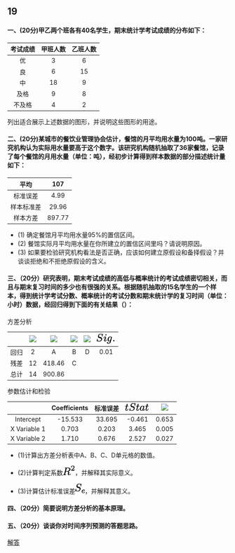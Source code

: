 ## 19
#### 一、(20分)甲乙两个班各有40名学生，期末统计学考试成绩的分布如下：

|考试成绩	|甲班人数|	乙班人数|
|:---:|:---:|:---:|
|优|3|6|
|良|6|15|
|中|18|9|
|及格|9|8|
|不及格|4|2|

列出适合展示上述数据的图形，并说明这些图形的用途。

#### 二、(20分)某城市的餐饮业管理协会估计，餐馆的月平均用水量为100吨。一家研究机构认为实际用水量要高于这个数字。该研究机构随机抽取了36家餐馆，记录了每个餐馆的月用水量（单位：吨），经初步计算得到样本数据的部分描述统计量如下：

|平均|107|
|:-:|:-:|
|标准误差|4.99|
|样本标准差|29.96|
|样本方差|897.77|

- (1) 确定餐馆月平均用水量95%的置信区间。
- (2) 餐馆实际月平均用水量在你所建立的置信区间里吗？请说明原因。
- (3) 如果要检验研究机构看法是否正确，应该如何建立原假设和备择假设？并谈谈拒绝和不拒绝原假设的含义。

#### 三、（20分）研究表明，期末考试成绩的高低与概率统计的考试成绩密切相关，而且与期末复习时间的多少也有很强的关系。根据随机抽取的15名学生的一个样本，得到统计学考试分数、概率统计的考试分数和期末统计学的复习时间（单位：小时）数据，经回归得到下面的有关结果（）：
方差分析

||![](../images/df.png)|![](../images/SS.png)|![](../images/MS.png)|![](../images/F.png)|![](../images/Sig..png)|
|:-:|:-:|:-:|:-:|:-:|:-:|
|回归|2|A|B|D|0.01|
|残差|12|418.46|C|		
|总计|14|900.86|		
	
参数估计和检验

||Coefficients|标准误差|![](../images/tStat.png)|![](../images/P-value.png)|
|:-:|:-:|:-:|:-:|:-:|
|Intercept|-15.533|33.695|-0.461|0.653|
|X Variable 1|0.703|0.203|3.465|0.005|
|X Variable 2|1.710|0.676|2.527|0.027|

- (1)计算出方差分析表中A、B、C、D单元格的数值。

- (2)计算判定系数![](../images/R^2.png)，并解释其实际意义。

- (3)计算估计标准误差![](../images/S_e.png)，并解释其意义。

#### 四、（20分）简要说明方差分析的基本原理。

#### 五、（20分）谈谈你对时间序列预测的答题思路。


[解答](https://wenku.baidu.com/view/f3a2c1bcfbb069dc5022aaea998fcc22bdd14343?fromShare=1&pn=51)


